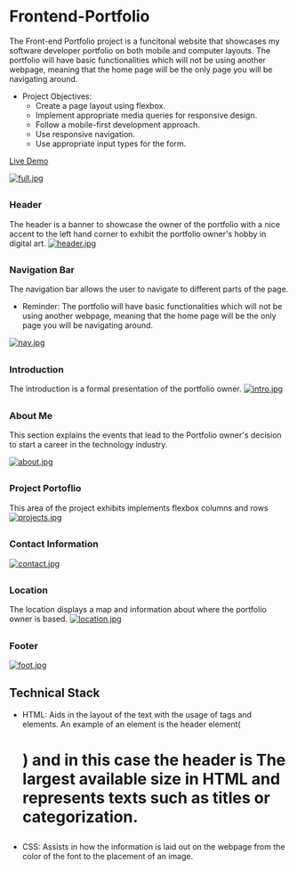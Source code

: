 # Frontend-Portfolio
The Front-end Portfolio project is a funcitonal website that showcases my software developer portfolio on both mobile and computer layouts. The portfolio will have basic functionalities which will not be using another webpage, meaning that the home page will be the only page you will be navigating around. 

- Project Objectives:
  - Create a page layout using flexbox.
  - Implement appropriate media queries for responsive design.
  - Follow a mobile-first development approach.
  - Use responsive navigation.
  - Use appropriate input types for the form.

[Live Demo](https://frontend-portfolio-eight.vercel.app/)

[![full.jpg](https://i.postimg.cc/2888qvtx/full.jpg)](https://postimg.cc/7bdydCwC)

##

### Header
The header is a banner to showcase the owner of the portfolio with a nice accent to the left hand corner to exhibit the portfolio owner's hobby in digital art.
[![header.jpg](https://i.postimg.cc/4yGy2SBC/header.jpg)](https://postimg.cc/vgPGcXJX)

##

### Navigation Bar
The navigation bar allows the user to navigate to different parts of the page.

* Reminder: The portfolio will have basic functionalities which will not be using another webpage, meaning that the home page will be the only page you will be navigating around. 

[![nav.jpg](https://i.postimg.cc/brn0kWrK/nav.jpg)](https://postimg.cc/dZqTKW8B)

##

### Introduction
The introduction is a formal presentation of the portfolio owner.
[![intro.jpg](https://i.postimg.cc/KYmT44nS/intro.jpg)](https://postimg.cc/K1sjHGqJ)

##

### About Me
This section explains the events that lead to the Portfolio owner's decision to start a career in the technology industry.

[![about.jpg](https://i.postimg.cc/DyWPKWcx/about.jpg)](https://postimg.cc/w7pmXjZN)

##

### Project Portoflio

This area of the project exhibits  implements flexbox columns and rows
[![projects.jpg](https://i.postimg.cc/fyP79ZM7/projects.jpg)](https://postimg.cc/GTkTWW89)

##

### Contact Information
[![contact.jpg](https://i.postimg.cc/XJVgMQ25/contact.jpg)](https://postimg.cc/67mZnLx6)

##

### Location
The location displays a map and information about where the portfolio owner is based.
[![location.jpg](https://i.postimg.cc/43Y8L8Sx/location.jpg)](https://postimg.cc/VScB5Fwx)

##

### Footer
[![foot.jpg](https://i.postimg.cc/xjmLxrjZ/foot.jpg)](https://postimg.cc/mhbck5H3)

##

## Technical Stack
* HTML: Aids in the layout of the text with the usage of tags and elements. An example of an element is the header element(<h1>) and in this case the header is The largest available size in HTML and represents texts such as titles or categorization.

* CSS: Assists in how the information is laid out on the webpage from the color of the font to the placement of an image.
